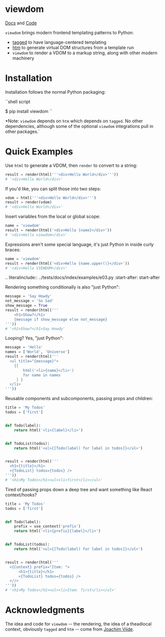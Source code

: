 # viewdom

[Docs](https://viewdom.readthedocs.io/en/latest/) and [Code](https://github.com/pauleveritt/viewdom)


`viewdom` brings modern frontend templating patterns to Python:

- [tagged](https://github.com/jviide/tagged) to have language-centered templating
- [htm](https://github.com/jviide/htm.py) to generate virtual DOM structures from a template run
- `viewdom` to render a VDOM to a markup string, along with other modern machinery

# Installation

Installation follows the normal Python packaging:

``shell script

  $ pip install viewdom
``

*Note: `viewdom` depends on `htm` which depends on `tagged`.
No other dependencies, although some of the optional `viewdom` integrations pull in other packages.`

# Quick Examples

Use `html` to generate a VDOM, then `render` to convert to a string:

```python
result = render(html('''<div>Hello World</div>'''))
# '<div>Hello World</div>'
```

If you'd like, you can split those into two steps:

```python
vdom = html('''<div>Hello World</div>''')
result = render(vdom)
# '<div>Hello World</div>'
```

Insert variables from the local or global scope:

```python
name = 'viewdom'
result = render(html('<div>Hello {name}</div>'))
# '<div>Hello viewdom</div>'
```

Expressions aren't some special language, it's just Python in inside curly braces:

```python
name = 'viewdom'
result = render(html('<div>Hello {name.upper()}</div>'))
# '<div>Hello VIEWDOM</div>'
```

.. literalinclude:: ../tests/docs/index/examples/e03.py
    :start-after: start-after

Rendering something conditionally is also "just Python":

```python
message = 'Say Howdy'
not_message = 'So Sad'
show_message = True
result = render(html('''
    <h1>Show?</h1>
    {message if show_message else not_message}
'''))
# '<h1>Show?</h1>Say Howdy'
```

Looping? Yes, "just Python":

```python
message = 'Hello'
names = ['World', 'Universe']
result = render(html('''
  <ul title="{message}">
    {[
        html('<li>{name}</li>')
        for name in names
     ] }
  </li>
'''))
```

Reusable components and subcomponents, passing props and children:

```python
title = 'My Todos'
todos = ['first']


def Todo(label):
    return html('<li>{label}</li>')


def TodoList(todos):
    return html('<ul>{[Todo(label) for label in todos]}</ul>')


result = render(html('''
  <h1>{title}</h1>
  <{TodoList} todos={todos} />
'''))
# '<h1>My Todos</h1><ul><li>first</li></ul>'
```

Tired of passing props down a deep tree and want something like React context/hooks?

```python
title = 'My Todos'
todos = ['first']


def Todo(label):
    prefix = use_context('prefix')
    return html('<li>{prefix}{label}</li>')


def TodoList(todos):
    return html('<ul>{[Todo(label) for label in todos]}</ul>')


result = render(html('''
  <{Context} prefix="Item: ">
      <h1>{title}</h1>
      <{TodoList} todos={todos} />
  <//>    
'''))
# '<h1>My Todos</h1><ul><li>Item: first</li></ul>'
```

# Acknowledgments

The idea and code for `viewdom` -- the rendering, the idea of a theadlocal context, obviously `tagged` and `htm` -- come from [Joachim Viide](https://github.com/jviide).